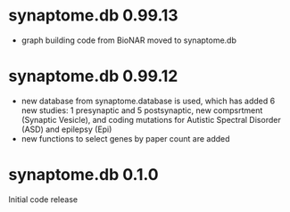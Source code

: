 # synaptome.db 0.99.13
* graph building code from BioNAR moved to synaptome.db

# synaptome.db 0.99.12
* new database from synaptome.database is used, which has added 6 new studies: 
  1 presynaptic and 5 postsynaptic, new compsrtment (Synaptic Vesicle), 
  and coding mutations for Autistic Spectral Disorder (ASD) and epilepsy (Epi)
* new functions to select genes by paper count are added

# synaptome.db 0.1.0

Initial code release
